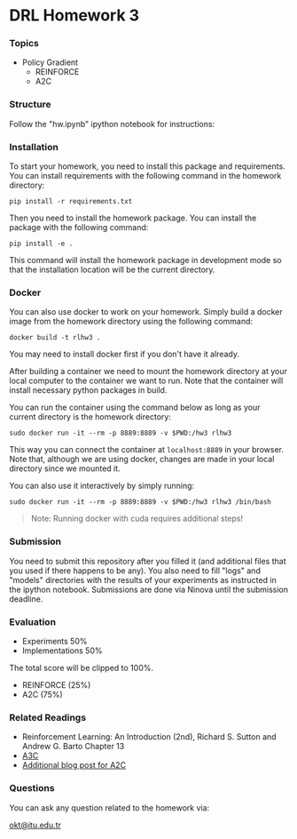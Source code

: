 # DRL Homework 3

### Topics
- Policy Gradient
  - REINFORCE
  - A2C

### Structure

Follow the "hw.ipynb" ipython notebook for instructions:

### Installation

To start your homework, you need to install this package and requirements. You can install requirements with the following command in the homework directory:

```
pip install -r requirements.txt
```
Then you need to install the homework package. You can install the package with the following command:

```
pip install -e .
```

This command will install the homework package in development mode so that the installation location will be the current directory.

### Docker

You can also use docker to work on your homework. Simply build a docker image from the homework directory using the following command:

```
docker build -t rlhw3 .
```

You may need to install docker first if you don't have it already.

After building a container we need to mount the homework directory at your local computer to the container we want to run. Note that the container will install necessary python packages in build.

You can run the container using the command below as long as your current directory is the homework directory:

```
sudo docker run -it --rm -p 8889:8889 -v $PWD:/hw3 rlhw3
```

This way you can connect the container at ```localhost:8889``` in your browser. Note that, although we are using docker, changes are made in your local directory since we mounted it.

You can also use it interactively by simply running:

```
sudo docker run -it --rm -p 8889:8889 -v $PWD:/hw3 rlhw3 /bin/bash
```

> Note: Running docker with cuda requires additional steps!

### Submission

You need to submit this repository after you filled it (and additional files that you used if there happens to be any). You also need to fill "logs" and "models" directories with the results of your experiments as instructed in the ipython notebook. Submissions are done via Ninova until the submission deadline.

### Evaluation

- Experiments 50%
- Implementations 50%

The total score will be clipped to 100%.

- REINFORCE (25%)
- A2C (75%)

### Related Readings

- Reinforcement Learning: An Introduction (2nd), Richard S. Sutton and Andrew G. Barto Chapter 13
- [A3C](https://arxiv.org/abs/1602.01783)
- [Additional blog post for A2C](https://openai.com/blog/baselines-acktr-a2c/)

### Questions

You can ask any question related to the homework via:

okt@itu.edu.tr
